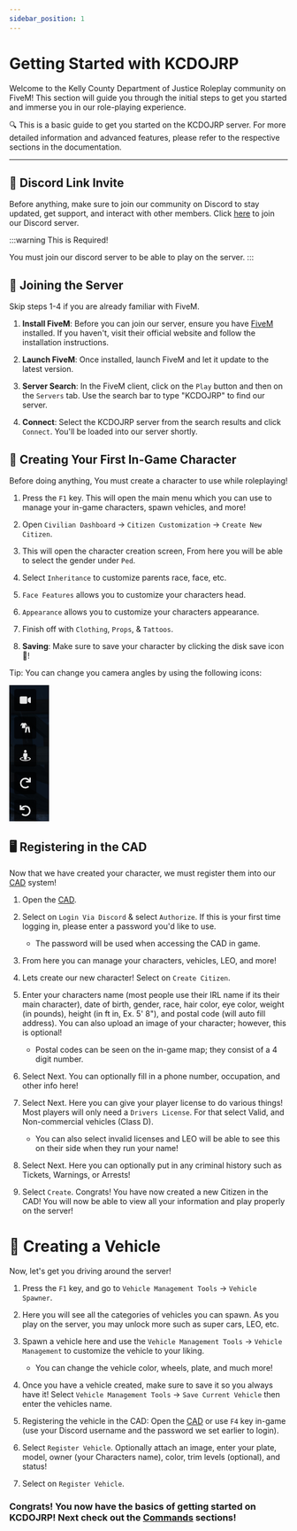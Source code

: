 ```yaml
---
sidebar_position: 1
---
```


# Getting Started with KCDOJRP

Welcome to the Kelly County Department of Justice Roleplay community on FiveM! This section will guide you through the initial steps to get you started and immerse you in our role-playing experience.

🔍 This is a basic guide to get you started on the KCDOJRP server. For more detailed information and advanced features, please refer to the respective sections in the documentation.

---

## 💬 Discord Link Invite

Before anything, make sure to join our community on Discord to stay updated, get support, and interact with other members. Click [here](https://discord.gg/sAAMeZZvrq) to join our Discord server.

:::warning This is Required!

You must join our discord server to be able to play on the server.
:::

## 🚀 Joining the Server
Skip steps 1-4 if you are already familiar with FiveM. 

1. **Install FiveM**: Before you can join our server, ensure you have [FiveM](https://fivem.net/) installed. If you haven't, visit their official website and follow the installation instructions.
   
2. **Launch FiveM**: Once installed, launch FiveM and let it update to the latest version.

3. **Server Search**: In the FiveM client, click on the `Play` button and then on the `Servers` tab. Use the search bar to type "KCDOJRP" to find our server.

4. **Connect**: Select the KCDOJRP server from the search results and click `Connect`. You'll be loaded into our server shortly.

## 👤 Creating Your First In-Game Character

Before doing anything, You must create a character to use while roleplaying!

1. Press the `F1` key. This will open the main menu which you can use to manage your in-game characters, spawn vehicles, and more!

2. Open `Civilian Dashboard` -> `Citizen Customization` -> `Create New Citizen`.

3. This will open the character creation screen, From here you will be able to select the gender under `Ped`.

4. Select `Inheritance` to customize parents race, face, etc.

5. `Face Features` allows you to customize your characters head.

6. `Appearance` allows you to customize your characters appearance.

7. Finish off with `Clothing`, `Props`, & `Tattoos`.

8. **Saving**: Make sure to save your character by clicking the disk save icon 💾!

Tip: You can change you camera angles by using the following icons:

![Camera Icons](cam-icons.png)

## 🖥️ Registering in the CAD

Now that we have created your character, we must register them into our [CAD](https://cad.kcdojrp.com/) system!

1. Open the [CAD](https://cad.kcdojrp.com/).

2. Select on `Login Via Discord` & select `Authorize`. If this is your first time logging in, please enter a password you'd like to use.
    * The password will be used when accessing the CAD in game.

3. From here you can manage your characters, vehicles, LEO, and more!

4. Lets create our new character! Select on `Create Citizen`.

5. Enter your characters name (most people use their IRL name if its their main character), date of birth, gender, race, hair color, eye color, weight (in pounds), height (in ft in, Ex. 5' 8"), and postal code (will auto fill address). You can also upload an image of your character; however, this is optional!
    * Postal codes can be seen on the in-game map; they consist of a 4 digit number.

6. Select Next. You can optionally fill in a phone number, occupation, and other info here!

7. Select Next. Here you can give your player license to do various things! Most players will only need a `Drivers License`. For that select Valid, and Non-commercial vehicles (Class D).
    * You can also select invalid licenses and LEO will be able to see this on their side when they run your name!

8. Select Next. Here you can optionally put in any criminal history such as Tickets, Warnings, or Arrests! 

9. Select `Create`. Congrats! You have now created a new Citizen in the CAD! You will now be able to view all your information and play properly on the server!

# 🚗 Creating a Vehicle

Now, let's get you driving around the server!

1. Press the `F1` key, and go to `Vehicle Management Tools` -> `Vehicle Spawner`.

2. Here you will see all the categories of vehicles you can spawn. As you play on the server, you may unlock more such as super cars, LEO, etc.

3. Spawn a vehicle here and use the `Vehicle Management Tools` -> `Vehicle Management` to customize the vehicle to your liking.
    * You can change the vehicle color, wheels, plate, and much more!

4. Once you have a vehicle created, make sure to save it so you always have it! Select `Vehicle Management Tools` -> `Save Current Vehicle` then enter the vehicles name.

5. Registering the vehicle in the CAD: Open the [CAD](https://cad.kcdojrp.com/) or use `F4` key in-game (use your Discord username and the password we set earlier to login).

6. Select `Register Vehicle`. Optionally attach an image, enter your plate, model, owner (your Characters name), color, trim levels (optional), and status!

7. Select on `Register Vehicle`.


### Congrats! You now have the basics of getting started on KCDOJRP! Next check out the [Commands](/docs/introduction/commands) sections!
